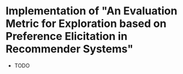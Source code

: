 # Implementation of "An Evaluation Metric for Exploration based on Preference Elicitation in Recommender Systems"

- TODO
